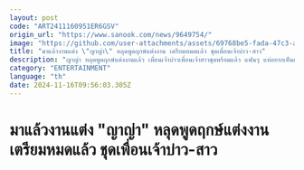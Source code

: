 ```yaml
---
layout: post
code: "ART2411160951ER6GSV"
origin_url: "https://www.sanook.com/news/9649754/"
image: "https://github.com/user-attachments/assets/69768be5-fada-47c3-a9b7-03d89608f2ea"
title: "มาแล้วงานแต่ง \"ญาญ่า\" หลุดพูดฤกษ์แต่งงาน เตรียมหมดแล้ว ชุดเพื่อนเจ้าบ่าว-สาว"
description: "ญาญ่า หลุดพูดฤกษ์แต่งงานแล้ว เพื่อนเจ้าบ่าวเพื่อนเจ้าสาวชุดพร้อมแล้ว แฟนๆ แห่อยากเห็นเลย"
category: "ENTERTAINMENT"
language: "th"
date: 2024-11-16T09:56:03.305Z
---
```


# มาแล้วงานแต่ง "ญาญ่า" หลุดพูดฤกษ์แต่งงาน เตรียมหมดแล้ว ชุดเพื่อนเจ้าบ่าว-สาว